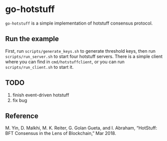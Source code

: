 # go-hotstuff

`go-hotstuff` is a simple implementation of hotstuff consensus protocol.

## Run the example

First, run `scripts/generate_keys.sh` to generate threshold keys, then run `scripts/run_server.sh` to start four hotstuff servers. There is a simple client where you can find in `cmd/hotstuffclient`, or you can run `scripts/run_client.sh` to start it.

## TODO

1. finish event-driven hotstuff
2. fix bug

## Reference

M. Yin, D. Malkhi, M. K. Reiter, G. Golan Gueta, and I. Abraham, “HotStuff: BFT Consensus in the Lens of Blockchain,” Mar 2018.